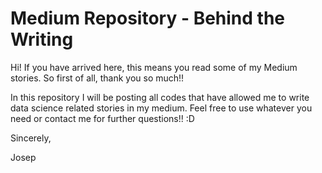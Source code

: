 # Medium Repository - Behind the Writing

Hi! If you have arrived here, this means you read some of my Medium stories. So first of all, thank you so much!!

In this repository I will be posting all codes that have allowed me to write data science related stories in my medium. 
Feel free to use whatever you need or contact me for further questions!! :D

Sincerely,

Josep
